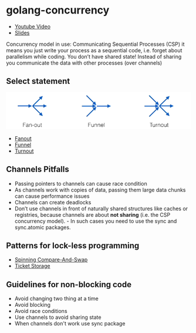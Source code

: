 # golang-concurrency
- [Youtube Video](https://www.youtube.com/watch?v=YEKjSzIwAdA&t=1545s)
- [Slides](https://www.dropbox.com/s/wyxcw4gh2n5g1qw/concurrencypatterns.pdf?dl=0)

Concurrency model in use: Communicating Sequential Processes (CSP)
it means you just write your process as a sequential code, i.e. forget about parallelism while coding. You don’t have shared state! Instead of sharing you communicate the data with other processes (over channels)

## Select statement
![](streams-of-data.png)
- [Fanout](concurrency/fanout.go)
- [Funnel](concurrency/funnel.go)
- [Turnout](concurrency/turnout.go)
## Channels Pitfalls
- Passing pointers to channels can cause race condition
- As channels work with copies of data, passing them large data chunks can cause performance issues
- Channels can create deadlocks
- Don’t use channels in front of naturally shared structures like caches or registries, because channels are about **not sharing** (i.e. the CSP concurrency model). - In such cases you need to use the sync and sync.atomic packages.

## Patterns for lock-less programming
- [Spinning Compare-And-Swap](concurrency/spinning-cas.go)
- [Ticket Storage](concurrency/ticket_storage.go)

## Guidelines for non-blocking code
- Avoid changing two thing at a time
- Avoid blocking
- Avoid race conditions
- Use channels to avoid sharing state
- When channels don't work use sync package